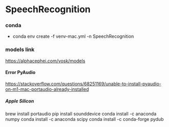 # SpeechRecognition

### conda

- conda env create -f venv-mac.yml -n SpeechRecognition

### models link

https://alphacephei.com/vosk/models

#### Error PyAudio

https://stackoverflow.com/questions/68251169/unable-to-install-pyaudio-on-m1-mac-portaudio-already-installed

##### Apple Silicon

brew install portaudio
pip install sounddevice
conda install -c anaconda numpy
conda install -c anaconda scipy
conda install -c conda-forge pydub
